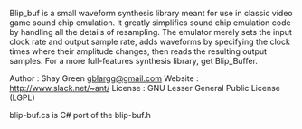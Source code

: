 Blip_buf is a small waveform synthesis library meant for use in classic
video game sound chip emulation. It greatly simplifies sound chip
emulation code by handling all the details of resampling. The emulator
merely sets the input clock rate and output sample rate, adds waveforms
by specifying the clock times where their amplitude changes, then reads
the resulting output samples. For a more full-features synthesis
library, get Blip_Buffer.

Author  : Shay Green <gblargg@gmail.com>
Website : http://www.slack.net/~ant/
License : GNU Lesser General Public License (LGPL)

blip-buf.cs is C# port of the blip-buf.h
